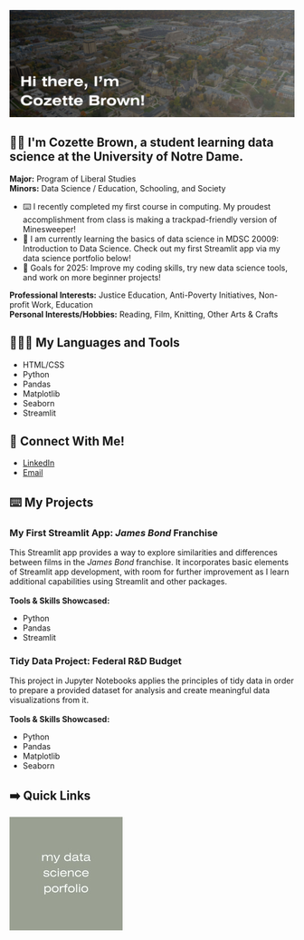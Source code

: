 ![Banner Image](banner.jpg)

## 👋🏻 I'm Cozette Brown, a student learning data science at the University of Notre Dame.

**Major:** Program of Liberal Studies\
**Minors:** Data Science / Education, Schooling, and Society

- ⌨️ I recently completed my first course in computing. My proudest accomplishment from class is making a trackpad-friendly version of Minesweeper! 
- 🌱  I am currently learning the basics of data science in MDSC 20009: Introduction to Data Science. Check out my first Streamlit app via my data science portfolio below!
- 🥅  Goals for 2025: Improve my coding skills, try new data science tools, and work on more beginner projects!

**Professional Interests:** Justice Education, Anti-Poverty Initiatives, Non-profit Work, Education\
**Personal Interests/Hobbies:** Reading, Film, Knitting, Other Arts & Crafts

## 👩🏼‍💻 My Languages and Tools

* HTML/CSS
* Python
* Pandas
* Matplotlib
* Seaborn
* Streamlit

## 💬 Connect With Me!

- [LinkedIn](https://www.linkedin.com/in/cozette-brown)
- [Email](mailto:cbrown64@nd.edu)

## ⌨️ My Projects

### My First Streamlit App: *James Bond* Franchise
This Streamlit app provides a way to explore similarities and differences between films in the *James Bond* franchise. It incorporates basic elements of Streamlit app development, with room for further improvement as I learn additional capabilities using Streamlit and other packages. <br><br>
**Tools & Skills Showcased:**
* Python
* Pandas
* Streamlit

### Tidy Data Project: Federal R&D Budget
This project in Jupyter Notebooks applies the principles of tidy data in order to prepare a provided dataset for analysis and create meaningful data visualizations from it.<br><br>
**Tools & Skills Showcased:**
* Python
* Pandas
* Matplotlib
* Seaborn

## ➡️ Quick Links
[![View my data science portfolio](data-science-portfolio-button.jpg)](https://www.github.com/cozette-brown/BROWN-Data-Science-Portfolio)

